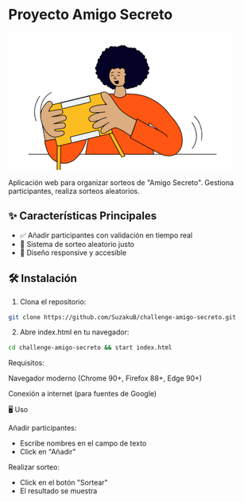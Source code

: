 # Proyecto Amigo Secreto

![Preview de la aplicación](assets/amigo-secreto.png) <!-- Incluir imagen si está disponible -->

Aplicación web para organizar sorteos de "Amigo Secreto". Gestiona participantes, realiza sorteos aleatorios.

## ✨ Características Principales

- ✅ Añadir participantes con validación en tiempo real
- 🎲 Sistema de sorteo aleatorio justo
- 📱 Diseño responsive y accesible

## 🛠️ Instalación

1. Clona el repositorio:
```bash
git clone https://github.com/SuzakuB/challenge-amigo-secreto.git
```

2. Abre index.html en tu navegador:

```bash
cd challenge-amigo-secreto && start index.html
```

Requisitos:

Navegador moderno (Chrome 90+, Firefox 88+, Edge 90+)

Conexión a internet (para fuentes de Google)

🖥️ Uso

Añadir participantes:
- Escribe nombres en el campo de texto
- Click en "Añadir"

Realizar sorteo:
- Click en el botón "Sortear"
- El resultado se muestra

